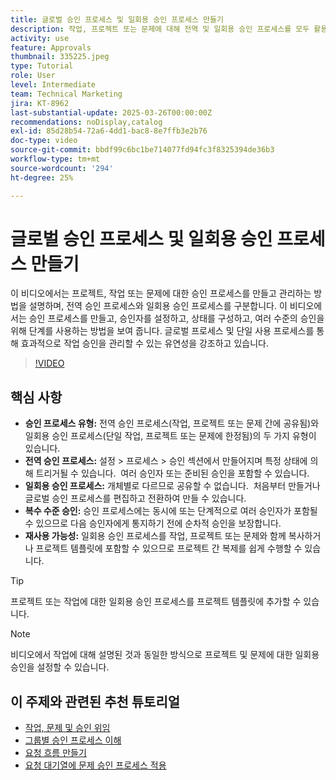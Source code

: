 ```yaml
---
title: 글로벌 승인 프로세스 및 일회용 승인 프로세스 만들기
description: 작업, 프로젝트 또는 문제에 대해 전역 및 일회용 승인 프로세스를 모두 활용하고, 다단계 단계별 승인을 구현하고, 프로젝트 템플릿에서 재사용성을 통해 효율성을 높여 승인 워크플로를 향상시킵니다.
activity: use
feature: Approvals
thumbnail: 335225.jpeg
type: Tutorial
role: User
level: Intermediate
team: Technical Marketing
jira: KT-8962
last-substantial-update: 2025-03-26T00:00:00Z
recommendations: noDisplay,catalog
exl-id: 85d28b54-72a6-4dd1-bac8-8e7ffb3e2b76
doc-type: video
source-git-commit: bbdf99c6bc1be714077fd94fc3f8325394de36b3
workflow-type: tm+mt
source-wordcount: '294'
ht-degree: 25%

---
```


# 글로벌 승인 프로세스 및 일회용 승인 프로세스 만들기

이 비디오에서는 프로젝트, 작업 또는 문제에 대한 승인 프로세스를 만들고 관리하는 방법을 설명하며, 전역 승인 프로세스와 일회용 승인 프로세스를 구분합니다.
이 비디오에서는 승인 프로세스를 만들고, 승인자를 설정하고, 상태를 구성하고, 여러 수준의 승인을 위해 단계를 사용하는 방법을 보여 줍니다.
&#x200B;글로벌 프로세스 및 단일 사용 프로세스를 통해 효과적으로 작업 승인을 관리할 수 있는 유연성을 강조하고 있습니다.

>[!VIDEO](https://video.tv.adobe.com/v/3434694/?quality=12&learn=on&enablevpops=1&captions=kor)

## 핵심 사항

* **승인 프로세스 유형:** 전역 승인 프로세스(작업, 프로젝트 또는 문제 간에 공유됨)와 일회용 승인 프로세스(단일 작업, 프로젝트 또는 문제에 한정됨)의 두 가지 유형이 있습니다.
* **전역 승인 프로세스:** 설정 > 프로세스 > 승인 섹션에서 만들어지며 특정 상태에 의해 트리거될 수 있습니다. &#x200B; 여러 승인자 또는 준비된 승인을 포함할 수 있습니다.
* **일회용 승인 프로세스:** 개체별로 다르므로 공유할 수 없습니다. &#x200B; 처음부터 만들거나 글로벌 승인 프로세스를 편집하고 전환하여 만들 수 있습니다.
* **복수 수준 승인:** 승인 프로세스에는 동시에 또는 단계적으로 여러 승인자가 포함될 수 있으므로 다음 승인자에게 통지하기 전에 순차적 승인을 보장합니다.
* **재사용 가능성:** 일회용 승인 프로세스를 작업, 프로젝트 또는 문제와 함께 복사하거나 프로젝트 템플릿에 포함할 수 있으므로 프로젝트 간 복제를 쉽게 수행할 수 있습니다.


>[!TIP]
>
>프로젝트 또는 작업에 대한 일회용 승인 프로세스를 프로젝트 템플릿에 추가할 수 있습니다.

>[!NOTE]
>
>비디오에서 작업에 대해 설명된 것과 동일한 방식으로 프로젝트 및 문제에 대한 일회용 승인을 설정할 수 있습니다.



## 이 주제와 관련된 추천 튜토리얼

* [작업, 문제 및 승인 위임](/help/manage-work/approval-processes-and-milestone-paths/delegate-approvals.md)
* [그룹별 승인 프로세스 이해](/help/administration-and-setup/approval-processes-and-milestone-paths/group-specific-approval-processes.md)
* [요청 흐름 만들기](/help/manage-work/request-queues/create-a-request-flow.md)
* [요청 대기열에 문제 승인 프로세스 적용](/help/manage-work/approval-processes-and-milestone-paths/apply-an-issue-approval-process-in-a-request-queue.md)


